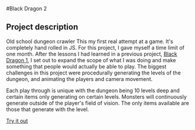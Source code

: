 #Black Dragon 2

Project description
-------------------
Old school dungeon crawler
This my first real attempt at a game. It's completely hand rolled in JS. For this project, I gave myself a time limit of one month. After the lessons I had learned in a previous project, [Black Dragon 1](https://github.com/kugyousha/black-dragon), I set out to expand the scope of what I was doing and make something that people would actually be able to play. The biggest challenges in this project were procedurally generating the levels of the dungeon, and animating the players and camera movement. 

Each play through is unique with the dungeon being 10 levels deep and certain items only generating on certain levels. Monsters will continuously generate outside of the player's field of vision. The only items available are those that generate with the level. 

[Try it out](http://johnovalle.com/mountain/)
